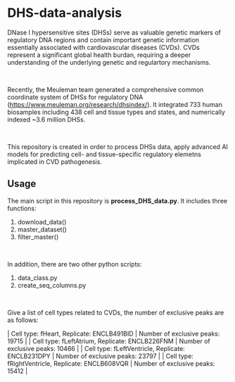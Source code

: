 # DHS-data-analysis

DNase I hypersensitive sites (DHSs) serve as valuable genetic markers of regulatory DNA regions and contain important genetic information essentially associated with cardiovascular diseases (CVDs). CVDs represent a significant global health burdan, requiring a deeper understanding of the underlying genetic and regulartory mechanisms.

<!-- blank line -->
<br>
<!-- blank line -->

Recently, the Meuleman team generated a comprehensive common coordinate system of DHSs for regulatory DNA (https://www.meuleman.org/research/dhsindex/). It integrated 733 human biosamples including 438 cell and tissue types and states, and numerically indexed ~3.6 million DHSs. 

<!-- blank line -->
<br>
<!-- blank line -->

This repository is created in order to process DHSs data, apply advanced AI models for predicting cell- and tissue-specific regulatory elemetns implicated in CVD pathogenesis.


## Usage

The main script in this repository is **process_DHS_data.py**. It includes three functions:

1) download_data()
2) master_dataset()
3) filter_master()
<!-- blank line -->
<br>
<!-- blank line -->

In addition, there are two other python scripts:

1) data_class.py
2) create_seq_columns.py

<!-- blank line -->
<br>
<!-- blank line -->

Give a list of cell types related to CVDs, the number of exclusive peaks are as follows:

| Cell type: fHeart, Replicate: ENCLB491BID | Number of exclusive peaks: 19715 |
| Cell type: fLeftAtrium, Replicate: ENCLB226FNM | Number of exclusive peaks: 10466 |
| Cell type: fLeftVentricle, Replicate: ENCLB231DPY | Number of exclusive peaks: 23797 |
| Cell type: fRightVentricle, Replicate: ENCLB608VQR | Number of exclusive peaks: 15412 |
